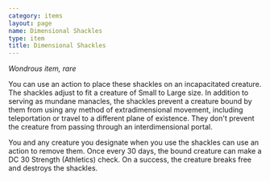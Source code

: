 ```yaml
---
category: items
layout: page
name: Dimensional Shackles
type: item
title: Dimensional Shackles 
---
```

_Wondrous item, rare_ 

You can use an action to place these shackles on an incapacitated creature. The shackles adjust to fit a creature of Small to Large size. In addition to serving as mundane manacles, the shackles prevent a creature bound by them from using any method of extradimensional movement, including teleportation or travel to a different plane of existence. They don't prevent the creature from passing through an interdimensional portal.

You and any creature you designate when you use the shackles can use an action to remove them. Once every 30 days, the bound creature can make a DC 30 Strength (Athletics) check. On a success, the creature breaks free and destroys the shackles. 